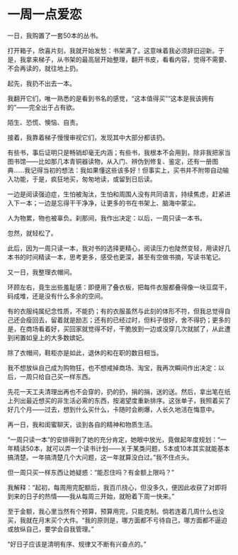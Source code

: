 # 一周一点爱恋

一日，我购置了一套50本的丛书。 

打开箱子，欣喜片刻，我就开始发愁：书架满了。这意味着我必须辞旧迎新。于是，我拿来梯子，从书架的最高层开始整理，翻开书皮，看看内容，觉得不需要、不会再读的，就往地上扔。 

起先，我扔不出去一本。 

我翻开它们，唯一熟悉的是看到书名的感觉，“这本值得买”“这本是我该拥有的”——完全出于占有欲。 

陌生、恐慌、懊恼、自责。 

接着，我靠着梯子慢慢审视它们，发现其中大部分都该扔。 

有些书，事后证明只是畅销却毫无内涵；有些书，我根本不会用到，除非我把家当图书馆——比如那几本青铜器读物，从入门、辨伪到修复、鉴定，还有一册图典……我记得当初的想法：我如果懂这些该多好！但事实上，买书并不附带自动输入功能，于是，疯狂地买，匆匆地读，或留到日后读。 

一边是阅读强迫症，生怕被淘汰，生怕和周围人没有共同语言，持续焦虑，赶紧进入下一本；一边是忘得干干净净，让更多的书在书架上、脑海中蒙尘。 

人为物累，物也被辜负。刹那间，我作出决定：以后，一周只读一本书。 

忽然，就轻松了。 

此后，因为一周只读一本，我对书的选择更精心，阅读压力也陡然变轻，用读好几本书的时间精读一本，思考更多，感受也更深，甚至有空做书摘，写读书笔记。 

又一日，我整理衣帽间。 

环顾左右，竟生出些羞耻感：即便用了叠衣板，把每件衣服都叠得像一块豆腐干，码成堆，还是没有什么多余的空间。 

有的衣服纯属纪念性质，不能扔；有的衣服虽然与此刻的体形不符，但我总觉得自己还会瘦回去，留着就是励志；还有的已经过时，但料子很好，舍不得扔；更多的是，在商场看着好，买回家就觉得不好，干脆放到一边或没穿几次就腻了，从此遭到闲置如皇上的大多数嫔妃。 

除了衣帽间，鞋柜亦是如此，退休的和在职的数目相当。 

我不想放纵自己成为购物狂，也不想戒掉商场、淘宝，我再次瞬间作出决定：以后，一周只给自己买一样东西。 

先花一天工夫清理出再也不会穿的，扔的扔，捐的捐，送的送。然后，拿出笔在纸上列出最近想买的非生活必需的东西，按渴望度重新排序。这张单子，我照着买了好几个月——过去，想到什么买什么，卡随时会刷爆，人长久地活在悔意中。 

再一日，我和闺蜜聊天，谈到各自的精神和物质生活。 

“一周只读一本”的安排得到了她的充分肯定，她眼中放光，竟做起年度规划：“一年精读50本，就可以弄一个读书计划——关于某类问题，5本或10本其实就能基本搞清楚。一年搞清楚几个大问题，这一年就算没白过。”我不住点头。 

但一周只买一样东西让她疑惑：“能忍住吗？有金额上限吗？” 

我解释：“起初，每周用完配额后，我百爪挠心，但没多久，便因此收获了对即将到来的日子的热情——我从每周三开始，就盼着下周一快来。” 

至于金额，我心里当然有个预算，预算用完，只能克制。倘若连着几周什么也没买，我就在月末买个大件。“我的原则是，哪方面都不亏待自己，哪方面都不逼迫或放纵自己，要学会自我管理。” 

“好日子应该是清明有序、规律又不断有兴奋点的。”